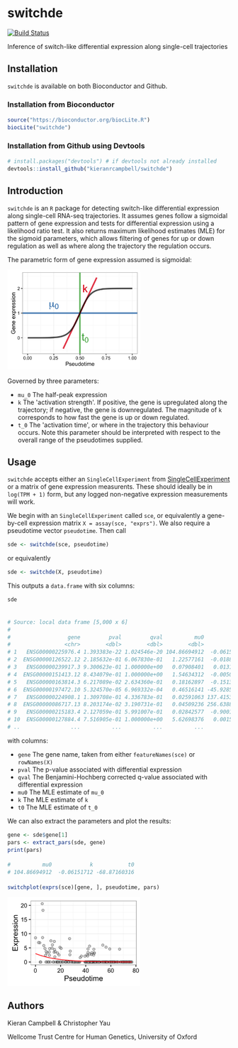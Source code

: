 
# switchde

[![Build Status](https://travis-ci.org/kieranrcampbell/switchde.svg?branch=master)](https://travis-ci.org/kieranrcampbell/switchde)

Inference of switch-like differential expression along single-cell trajectories

## Installation

`switchde` is available on both Bioconductor and Github.

### Installation from Bioconductor

```r
source("https://bioconductor.org/biocLite.R")
biocLite("switchde")
```

### Installation from Github using Devtools

```r
# install.packages("devtools") # if devtools not already installed
devtools::install_github("kieranrcampbell/switchde")
```

## Introduction

`switchde` is an `R` package for detecting switch-like differential expression along single-cell RNA-seq trajectories. It assumes genes follow a sigmoidal pattern of gene expression and tests for differential expression using a likelihood ratio test. It also returns maximum likelihood estimates (MLE) for the sigmoid parameters, which allows filtering of genes for up or down regulation as well as where along the trajectory the regulation occurs.

The parametric form of gene expression assumed is sigmoidal:

<img src="inst/example_sigmoid.png" width="300"/>

Governed by three parameters:

* `mu_0` The half-peak expression
* `k` The 'activation strength'. If positive, the gene is upregulated along the trajectory; if negative, the gene is downregulated. The magnitude of `k` corresponds to how fast the gene is up or down regulated.
* `t_0` The 'activation time', or where in the trajectory this behaviour occurs. Note this parameter should be interpreted with respect to the overall range of the pseudotimes supplied.

## Usage

`switchde` accepts either an `SingleCellExperiment` from [SingleCellExperiment](https://github.com/drisso/SingleCellExperiment) or a matrix of gene expression measurents. These should ideally be in `log(TPM + 1)` form, but any logged non-negative expression measurements will work.

We begin with an `SingleCellExperiment` called `sce`, or equivalently a gene-by-cell expression matrix `X = assay(sce, "exprs")`. We also require a pseudotime vector `pseudotime`. Then call

```r
sde <- switchde(sce, pseudotime)
```

or equivalently 

```r
sde <- switchde(X, pseudotime)
```

This outputs a `data.frame` with six columns:

```r
sde


# Source: local data frame [5,000 x 6]
# 
#                  gene         pval         qval          mu0             k        t0
#                 <chr>        <dbl>        <dbl>        <dbl>         <dbl>     <dbl>
# 1   ENSG00000225976.4 1.393383e-22 1.024546e-20 104.86694912  -0.061517122 -68.87160
# 2  ENSG00000126522.12 2.185632e-01 6.067830e-01   1.22577161  -0.018819499  45.04442
# 3   ENSG00000239917.3 9.300623e-01 1.000000e+00   0.07908401   0.013177035  45.04440
# 4  ENSG00000151413.12 8.434079e-01 1.000000e+00   1.54634312  -0.005008349  45.04431
# 5   ENSG00000163814.3 6.217089e-02 2.634360e-01   0.18162897  -0.151326785  47.80757
# 6  ENSG00000197472.10 5.324570e-05 6.969332e-04   0.46516141 -45.928518652  23.94368
# 7   ENSG00000224908.1 1.309708e-01 4.336783e-01   0.02591063 137.415319733  60.60278
# 8  ENSG00000086717.13 8.203174e-02 3.190731e-01   0.04509236 256.638830394  49.59851
# 9   ENSG00000215183.4 2.127059e-01 5.991007e-01   0.02842577  -0.900165012  46.86811
# 10  ENSG00000127884.4 7.516905e-01 1.000000e+00   5.62698376   0.001580912  45.04440
# ..                ...          ...          ...          ...           ...       ...
```

with columns:

* `gene` The gene name, taken from either `featureNames(sce)` or `rowNames(X)`
* `pval` The p-value associated with differential expression
* `qval` The Benjamini-Hochberg corrected q-value associated with differential expression
* `mu0` The MLE estimate of `mu_0`
* `k` The MLE estimate of `k`
* `t0` The MLE estimate of `t_0`

We can also extract the parameters and plot the results:

```r
gene <- sde$gene[1]
pars <- extract_pars(sde, gene)
print(pars)

#          mu0            k           t0 
# 104.86694912  -0.06151712 -68.87160316 

switchplot(exprs(sce)[gene, ], pseudotime, pars)
```

<img src="inst/example.png" width="300"/>

## Authors

Kieran Campbell & Christopher Yau

Wellcome Trust Centre for Human Genetics, University of Oxford


